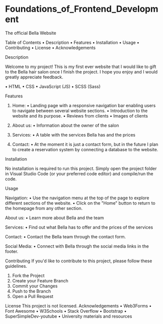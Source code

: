 # Foundations_of_Frontend_Development

The official Bella Website

Table of Contents
•	Description
•	Features
•	Installation
•	Usage
•	Contributing
•	License
•	Acknowledgements

Description

Welcome to my project! This is my first ever website that I would like to gift to the Bella hair salon once I finish the project. I hope you enjoy and I would greatly appreciate feedback.

•	HTML
•	CSS
•	JavaScript (JS)
•	SCSS (Sass)

Features

1.	Home:
•	Landing page with a responsive navigation bar enabling users to navigate between several website sections.
•	Introduction to the website and its purpose.
•	Reviews from clients
•	Images of clients

2.	About us:
•	Information about the owner of the salon

3.	Services:
•	A table with the services Bella has and the prices

4.	Contact:
•	At the moment it is just a contact form, but in the future I plan to create a reservation system by connecting a database to the website.

Installation

No installation is required to run this project. Simply open the project folder in Visual Studio Code (or your preferred code editor) and compile/run the code.

Usage

Navigation:
•	Use the navigation menu at the top of the page to explore different sections of the website.
•	Click on the "Home" button to return to the homepage from any other section.

About us:
•	Learn more about Bella and the team

Services:
•	Find out what Bella has to offer and the prices of the services

Contact:
•	Contact the Bella team through the contact form.

Social Media:
•	Connect with Bella through the social media links in the footer. 

Contributing
If you'd like to contribute to this project, please follow these guidelines.
1.	Fork the Project
2.	Create your Feature Branch
3.	Commit your Changes
4.	Push to the Branch
5.	Open a Pull Request




License
This project is not licensed.
Acknowledgements
•	Web3Forms
•	Font Awesome
•	W3Schools
•	Stack Overflow
•	Bootstrap
•	SuperSimpleDev-youtube
•	University materials and resources
